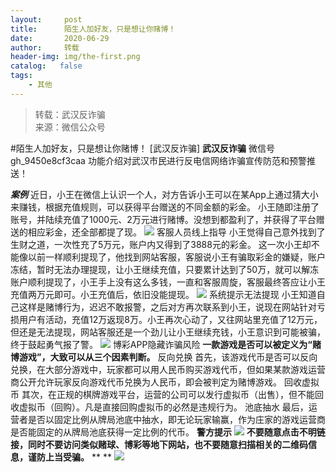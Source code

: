 ```yaml
---
layout:     post
title:      陌生人加好友，只是想让你赌博！
date:       2020-06-29
author:     转载
header-img: img/the-first.png
catalog:   false
tags:
    - 其他
---
```


<blockquote><p>转载：武汉反诈骗<br>
来源：微信公众号</p></blockquote>

#陌生人加好友，只是想让你赌博！
[武汉反诈骗]
**武汉反诈骗**
微信号gh_9450e8cf3caa
功能介绍对武汉市民进行反电信网络诈骗宣传防范和预警推送！

_**案例**_
近日，小王在微信上认识一个人，对方告诉小王可以在某App上通过猜大小来赚钱，根据充值规则，可以获得平台赠送的不同金额的彩金。
小王随即注册了账号，并陆续充值了1000元、2万元进行赌博。没想到都盈利了，并获得了平台赠送的相应彩金，还全部都提了现。
![]({{site.baseurl}}/postimg/jSM0m9KF9FlRxSY3yrFEBsmat2QPKvt681k58vtrcnt5oulPvMp3kH66KmsG72h4KxgAEZIPfVGIoYcRuYO2qw.jpeg)
客服人员线上指导
小王觉得自己意外找到了生财之道，一次性充了5万元，账户内又得到了3888元的彩金。
这一次小王却不能像以前一样顺利提现了，他找到网站客服，客服说小王有骗取彩金的嫌疑，账户冻结，暂时无法办理提现，让小王继续充值，只要累计达到了50万，就可以解冻账户顺利提现了，小王手上没有这么多钱，一直和客服周旋，客服最终答应让小王充值两万元即可。小王充值后，依旧没能提现。
![]({{site.baseurl}}/postimg/jSM0m9KF9FlRxSY3yrFEBsmat2QPKvt6ictWibyicmkzoUqSlc1FRwVK3LzHG8PmibBpXzDRZczrgQWYll88cQyEicw.jpeg)
系统提示无法提现
小王知道自己这样是赌博行为，迟迟不敢报警，之后对方再次联系到小王，说现在网站针对亏损用户有活动，充值12万返现8万。小王再次心动了，又往网站里充值了12万元，但还是无法提现，网站客服还是一个劲儿让小王继续充钱，小王意识到可能被骗，终于鼓起勇气报了警。
![]({{site.baseurl}}/postimg/jSM0m9KF9FlRxSY3yrFEBsmat2QPKvt6I2CibdbAI6nVicGibz3ib84SMDkOIVyibicTR6CibrJiaREpHVc9NiaHbx1H9sg.jpeg)
博彩APP隐藏诈骗风险
**一款游戏是否可以被定义为“赌博游戏”，大致可以从三个因素判断。**
反向兑换
首先，该游戏代币是否可以反向兑换，在大部分游戏中，玩家都可以用人民币购买游戏代币，但如果某款游戏运营商公开允许玩家反向游戏代币兑换为人民币，即会被判定为赌博游戏。
回收虚拟币
其次，在正规的棋牌游戏平台，运营的公司可以发行虚拟币（出售），但不能回收虚拟币（回购）。凡是直接回购虚拟币的必然是违规行为。
池底抽水
最后，运营者是否以固定比例从牌局池底中抽水，即无论玩家输赢，作为庄家的游戏运营商是否能固定的从牌局池底获得一定比例的代币。
**警方提示**
![]({{site.baseurl}}/postimg/jSM0m9KF9FlRxSY3yrFEBsmat2QPKvt6THnbsttUCEbV6ljIoBIiculgib4jmEUbAdQkXqia0Hmz3cIbGibua6QTjQ.jpeg)
**不要随意点击不明链接，同时不要访问类似赌球、博彩等地下网站，也不要随意扫描相关的二维码信息，谨防上当受骗。**
**
**
![]({{site.baseurl}}/postimg/8wBAcE4t1v4CTpqpNV6icUwcefKej9avp4hSjNsvRD3DGNfRlickI8ibiaDDLoWAgcASW7icRaEB7qMsrGM36bJEPxA.jpeg)
